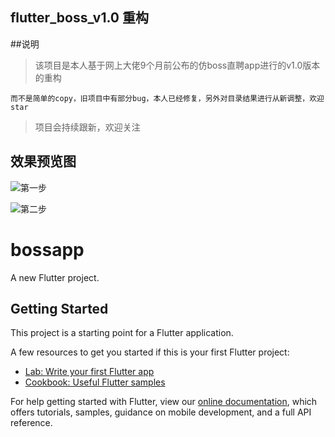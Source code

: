 ## flutter_boss_v1.0 重构

##说明
> 该项目是本人基于网上大佬9个月前公布的仿boss直聘app进行的v1.0版本的重构

`而不是简单的copy，旧项目中有部分bug，本人已经修复，另外对目录结果进行从新调整，欢迎star`

> 项目会持续跟新，欢迎关注

## 效果预览图
![第一步](https://github.com/TopGuo/flutter_boss_v1.0/blob/master/bossapp/doc/shothot/1.gif?raw=true)

![第二步](https://github.com/TopGuo/flutter_boss_v1.0/blob/master/bossapp/doc/shothot/2.gif?raw=true)





# bossapp

A new Flutter project.

## Getting Started

This project is a starting point for a Flutter application.

A few resources to get you started if this is your first Flutter project:

- [Lab: Write your first Flutter app](https://flutter.io/docs/get-started/codelab)
- [Cookbook: Useful Flutter samples](https://flutter.io/docs/cookbook)

For help getting started with Flutter, view our 
[online documentation](https://flutter.io/docs), which offers tutorials, 
samples, guidance on mobile development, and a full API reference.
